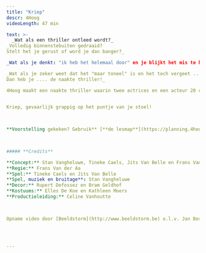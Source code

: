 ```yaml
---
title: "Kriep"
descr: 4Hoog
videoLength: 47 min

text: >-
  _Wat als een thriller ontleed wordt?_  
_Volledig binnenstebuiten gedraaid?  
Stelt het je gerust of word je dan banger?_

_Wat als je denkt: "ik heb het helemaal door" en je blijkt het mis te hebben? Wat als je het in je broek doet en je weet dat dat nergens goed voor is?_

_Wat als je zeker weet dat het "maar toneel" is en het toch vergeet ...  
Dan heb je .... de naakte thriller!_

4Hoog maakt een naakte thriller waarin twee actrices en een acteur 20 rollen op zich nemen. Waar was wie, wanneer en waarom? Vreemde geluiden, akelige plaatsen, nare figuren.

‍  
Kriep, gevaarlijk grappig op het puntje van je stoel!

‍

**Voorstelling gekeken? Gebruik** [**de lesmap**](https://planning.4hoog.be/files/lesmap-defff.pdf) **voor nog meer plezier.**

‍

##### **Credits**

**Concept:** Stan Vangheluwe, Tineke Caels, Jits Van Belle en Frans Van der Aa  
**Regie:** Frans Van der Aa  
**Spel:** Tineke Caels en Jits Van Belle  
**Spel, muziek en bruitage**: Stan Vangheluwe  
**Decor:** Rupert Defossez en Bram Geldhof    
**Kostuums:** Elles De Koe en Kathleen Moers  
**Productieleiding:** Celine Vanhoutte

‍

Opname video door [Beeldstorm](http://www.beeldstorm.be) o.l.v. Jan Bosteels  

  

‍
---
```

